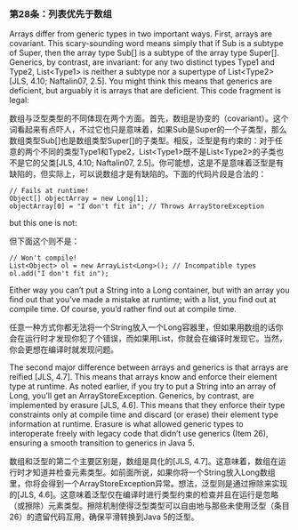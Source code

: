 ### 第28条：列表优先于数组

Arrays differ from generic types in two important ways. First, arrays are covariant. This scary-sounding word means simply that if Sub is a subtype of Super, then the array type Sub\[\] is a subtype of the array type Super\[\]. Generics, by contrast, are invariant: for any two distinct types Type1 and Type2, List&lt;Type1&gt; is neither a subtype nor a supertype of List&lt;Type2&gt; \[JLS, 4.10; Naftalin07, 2.5\]. You might think this means that generics are deficient, but arguably it is arrays that are deficient. This code fragment is legal:

数组与泛型类型的不同体现在两个方面。首先，数组是协变的（covariant）。这个词看起来有点吓人，不过它也只是意味着，如果Sub是Super的一个子类型，那么数组类型Sub\[\]也是数组类型Super\[\]的子类型。相反，泛型是有约束的：对于任意的两个不同的类型Type1和Type2，List&lt;Type1&gt;既不是List&lt;Type2&gt;的子类也不是它的父类\[JLS, 4.10; Naftalin07, 2.5\]。你可能想，这是不是意味着泛型是有缺陷的，但实际上，可以说数组才是有缺陷的。下面的代码片段是合法的：

```
// Fails at runtime!
Object[] objectArray = new Long[1];
objectArray[0] = "I don't fit in"; // Throws ArrayStoreException
```

but this one is not:

但下面这个则不是：

```
// Won't compile!
List<Object> ol = new ArrayList<Long>(); // Incompatible types
ol.add("I don't fit in");
```

Either way you can’t put a String into a Long container, but with an array you find out that you’ve made a mistake at runtime; with a list, you find out at compile time. Of course, you’d rather find out at compile time.

任意一种方式你都无法将一个String放入一个Long容器里，但如果用数组的话你会在运行时才发现你犯了个错误，而如果用List，你就会在编译时发现它。当然，你会更想在编译时就发现问题。

The second major difference between arrays and generics is that arrays are reified \[JLS, 4.7\]. This means that arrays know and enforce their element type at runtime. As noted earlier, if you try to put a String into an array of Long, you’ll get an ArrayStoreException. Generics, by contrast, are implemented by erasure \[JLS, 4.6\]. This means that they enforce their type constraints only at compile time and discard \(or erase\) their element type information at runtime. Erasure is what allowed generic types to interoperate freely with legacy code that didn’t use generics \(Item 26\), ensuring a smooth transition to generics in Java 5.

数组和泛型的第二个主要区别是，数组是具化的\[JLS, 4.7\]。这意味着，数组在运行时才知道并检查元素类型。如前面所说，如果你将一个String放入Long数组里，你将会得到一个ArrayStoreException异常。想法，泛型则是通过擦除来实现的\[JLS, 4.6\]。这意味着泛型仅在编译时进行类型约束的检查并且在运行是忽略（或擦除）元素类型。擦除机制使得泛型类型可以自由地与那些未使用泛型（条目26）的遗留代码互用，确保平滑转换到Java 5的泛型。

